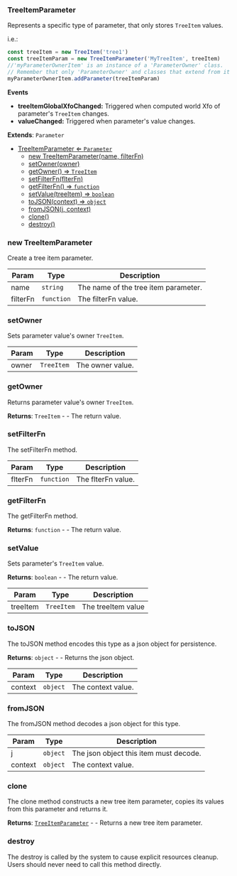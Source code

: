 <a name="TreeItemParameter"></a>

### TreeItemParameter 
Represents a specific type of parameter, that only stores `TreeItem` values.

i.e.:
```javascript
const treeItem = new TreeItem('tree1')
const treeItemParam = new TreeItemParameter('MyTreeItem', treeItem)
//'myParameterOwnerItem' is an instance of a 'ParameterOwner' class.
// Remember that only 'ParameterOwner' and classes that extend from it can host 'Parameter' objects.
myParameterOwnerItem.addParameter(treeItemParam)
```

**Events**
* **treeItemGlobalXfoChanged:** Triggered when computed world Xfo of parameter's `TreeItem` changes.
* **valueChanged:** Triggered when parameter's value changes.


**Extends**: <code>Parameter</code>  

* [TreeItemParameter ⇐ <code>Parameter</code>](#TreeItemParameter)
    * [new TreeItemParameter(name, filterFn)](#new-TreeItemParameter)
    * [setOwner(owner)](#setOwner)
    * [getOwner() ⇒ <code>TreeItem</code>](#getOwner)
    * [setFilterFn(flterFn)](#setFilterFn)
    * [getFilterFn() ⇒ <code>function</code>](#getFilterFn)
    * [setValue(treeItem) ⇒ <code>boolean</code>](#setValue)
    * [toJSON(context) ⇒ <code>object</code>](#toJSON)
    * [fromJSON(j, context)](#fromJSON)
    * [clone()](#clone)
    * [destroy()](#destroy)

<a name="new_TreeItemParameter_new"></a>

### new TreeItemParameter
Create a tree item parameter.


| Param | Type | Description |
| --- | --- | --- |
| name | <code>string</code> | The name of the tree item parameter. |
| filterFn | <code>function</code> | The filterFn value. |

<a name="TreeItemParameter+setOwner"></a>

### setOwner
Sets parameter value's owner `TreeItem`.



| Param | Type | Description |
| --- | --- | --- |
| owner | <code>TreeItem</code> | The owner value. |

<a name="TreeItemParameter+getOwner"></a>

### getOwner
Returns parameter value's owner `TreeItem`.


**Returns**: <code>TreeItem</code> - - The return value.  
<a name="TreeItemParameter+setFilterFn"></a>

### setFilterFn
The setFilterFn method.



| Param | Type | Description |
| --- | --- | --- |
| flterFn | <code>function</code> | The flterFn value. |

<a name="TreeItemParameter+getFilterFn"></a>

### getFilterFn
The getFilterFn method.


**Returns**: <code>function</code> - - The return value.  
<a name="TreeItemParameter+setValue"></a>

### setValue
Sets parameter's `TreeItem` value.


**Returns**: <code>boolean</code> - - The return value.  

| Param | Type | Description |
| --- | --- | --- |
| treeItem | <code>TreeItem</code> | The treeItem value |

<a name="TreeItemParameter+toJSON"></a>

### toJSON
The toJSON method encodes this type as a json object for persistence.


**Returns**: <code>object</code> - - Returns the json object.  

| Param | Type | Description |
| --- | --- | --- |
| context | <code>object</code> | The context value. |

<a name="TreeItemParameter+fromJSON"></a>

### fromJSON
The fromJSON method decodes a json object for this type.



| Param | Type | Description |
| --- | --- | --- |
| j | <code>object</code> | The json object this item must decode. |
| context | <code>object</code> | The context value. |

<a name="TreeItemParameter+clone"></a>

### clone
The clone method constructs a new tree item parameter, copies its values
from this parameter and returns it.


**Returns**: [<code>TreeItemParameter</code>](#TreeItemParameter) - - Returns a new tree item parameter.  
<a name="TreeItemParameter+destroy"></a>

### destroy
The destroy is called by the system to cause explicit resources cleanup.
Users should never need to call this method directly.


